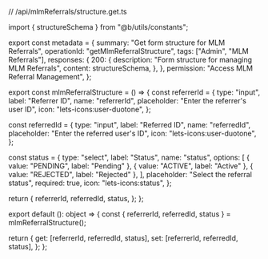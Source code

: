// /api/mlmReferrals/structure.get.ts

import { structureSchema } from "@b/utils/constants";

export const metadata = {
  summary: "Get form structure for MLM Referrals",
  operationId: "getMlmReferralStructure",
  tags: ["Admin", "MLM Referrals"],
  responses: {
    200: {
      description: "Form structure for managing MLM Referrals",
      content: structureSchema,
    },
  },
  permission: "Access MLM Referral Management",
};

export const mlmReferralStructure = () => {
  const referrerId = {
    type: "input",
    label: "Referrer ID",
    name: "referrerId",
    placeholder: "Enter the referrer's user ID",
    icon: "lets-icons:user-duotone",
  };

  const referredId = {
    type: "input",
    label: "Referred ID",
    name: "referredId",
    placeholder: "Enter the referred user's ID",
    icon: "lets-icons:user-duotone",
  };

  const status = {
    type: "select",
    label: "Status",
    name: "status",
    options: [
      { value: "PENDING", label: "Pending" },
      { value: "ACTIVE", label: "Active" },
      { value: "REJECTED", label: "Rejected" },
    ],
    placeholder: "Select the referral status",
    required: true,
    icon: "lets-icons:status",
  };

  return {
    referrerId,
    referredId,
    status,
  };
};

export default (): object => {
  const { referrerId, referredId, status } = mlmReferralStructure();

  return {
    get: [referrerId, referredId, status],
    set: [referrerId, referredId, status],
  };
};
